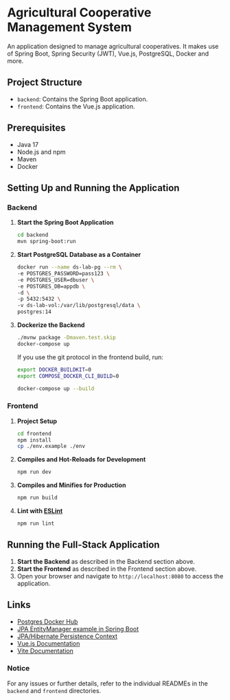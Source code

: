# Agricultural Cooperative Management System

An application designed to manage agricultural cooperatives. It makes use of Spring Boot, Spring Security (JWT), Vue.js, PostgreSQL, Docker and more.

## Project Structure

- `backend`: Contains the Spring Boot application.
- `frontend`: Contains the Vue.js application.

## Prerequisites

- Java 17
- Node.js and npm
- Maven
- Docker

## Setting Up and Running the Application

### Backend

1. **Start the Spring Boot Application**

   ```bash
   cd backend
   mvn spring-boot:run
   ```

2. **Start PostgreSQL Database as a Container**

   ```bash
   docker run --name ds-lab-pg --rm \
   -e POSTGRES_PASSWORD=pass123 \
   -e POSTGRES_USER=dbuser \
   -e POSTGRES_DB=appdb \
   -d \
   -p 5432:5432 \
   -v ds-lab-vol:/var/lib/postgresql/data \
   postgres:14
   ```

3. **Dockerize the Backend**

   ```bash
   ./mvnw package -Dmaven.test.skip
   docker-compose up
   ```

   If you use the git protocol in the frontend build, run:

   ```bash
   export DOCKER_BUILDKIT=0
   export COMPOSE_DOCKER_CLI_BUILD=0

   docker-compose up --build
   ```

### Frontend

1. **Project Setup**

   ```bash
   cd frontend
   npm install
   cp ./env.example ./env
   ```

2. **Compiles and Hot-Reloads for Development**

   ```bash
   npm run dev
   ```

3. **Compiles and Minifies for Production**

   ```bash
   npm run build
   ```

4. **Lint with [ESLint](https://eslint.org/)**

   ```sh
   npm run lint
   ```

## Running the Full-Stack Application

1. **Start the Backend** as described in the Backend section above.
2. **Start the Frontend** as described in the Frontend section above.
3. Open your browser and navigate to `http://localhost:8080` to access the application.

## Links

- [Postgres Docker Hub](https://hub.docker.com/_/postgres)
- [JPA EntityManager example in Spring Boot](https://www.bezkoder.com/jpa-entitymanager-spring-boot/)
- [JPA/Hibernate Persistence Context](https://www.baeldung.com/jpa-hibernate-persistence-context)
- [Vue.js Documentation](https://vuejs.org/v2/guide/)
- [Vite Documentation](https://vitejs.dev/guide/)

### Notice

For any issues or further details, refer to the individual READMEs in the `backend` and `frontend` directories.
